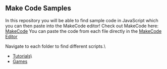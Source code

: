 ## Make Code Samples
In this repository you will be able to find sample code in JavaScript which you can then paste into the MakeCode editor!
Check out MakeCode here: [MakeCode](https://makecode.microbit.org/)
You can paste the code from each file directly in the [MakeCode Editor](https://makecode.microbit.org/#editor)

Navigate to each folder to find different scripts.\
- [Tutorials](https://github.com/salmanmkc/MakeCodeJsScripts/tree/master/Tutorials)\
- [Games](https://github.com/salmanmkc/MakeCodeJsScripts/tree/master/Games)
